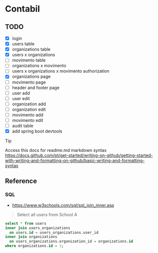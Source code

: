# Contabil

## TODO

- [x] login
- [x] users table
- [x] organizations table
- [x] users x organizations
- [ ] movimento table
- [ ] organizations x movimento
- [ ] users x organizations x movimento authorization
- [x] organizations page
- [ ] movimento page
- [ ] header and footer page
- [ ] user add
- [ ] user edit
- [ ] organization add
- [ ] organization edit
- [ ] movimento add
- [ ] movimento edit
- [ ] audit table
- [x] add spring boot devtools

> [!TIP]
> Access this docs for readme.md markdown syntax https://docs.github.com/pt/get-started/writing-on-github/getting-started-with-writing-and-formatting-on-github/basic-writing-and-formatting-syntax

## Reference

### SQL

* https://www.w3schools.com/sql/sql_join_inner.asp

> Select all users from School A

```sql
select * from users 
inner join users_organizations 
  on users.id = users_organizations.user_id 
inner join organizations 
  on users_organizations.organization_id = organizations.id
where organizations.id = 1;
```